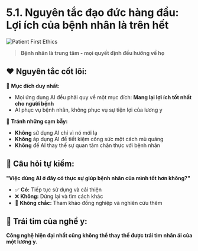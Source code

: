 # 5.1. Nguyên tắc đạo đức hàng đầu: Lợi ích của bệnh nhân là trên hết

![Patient First Ethics](/images/chapter-5/5.1-patient-first-ethics.svg)

> **Bệnh nhân là trung tâm - mọi quyết định đều hướng về họ**

## ❤️ **Nguyên tắc cốt lõi:**

🎯 **Mục đích duy nhất:**

- Mọi ứng dụng AI đều phải quy về một mục đích: **Mang lại lợi ích tốt nhất cho người bệnh**
- AI phục vụ bệnh nhân, không phục vụ sự tiện lợi của lương y

🚫 **Tránh những cạm bẫy:**

- **Không** sử dụng AI chỉ vì nó mới lạ
- **Không** áp dụng AI để tiết kiệm công sức một cách mù quáng
- **Không** để AI thay thế sự quan tâm chân thực với bệnh nhân

## 🤔 **Câu hỏi tự kiểm:**

**"Việc dùng AI ở đây có thực sự giúp bệnh nhân của mình tốt hơn không?"**

- ✅ **Có:** Tiếp tục sử dụng và cải thiện
- ❌ **Không:** Dừng lại và tìm cách khác
- 🤷 **Không chắc:** Tham khảo đồng nghiệp và nghiên cứu thêm

## 💝 **Trái tim của nghề y:**

**Công nghệ hiện đại nhất cũng không thể thay thế được trái tim nhân ái của một lương y.**
